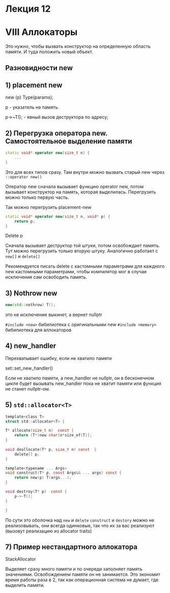 # Лекция 12
# VIII Аллокаторы
Это нужно, чтобы вызвать конструктор на определенную область памяти. И туда положить новый объект.
## Разновидности new
## 1) placement new

new (p) Type(params);

p - указатель на память.

p->~T(); - явный вызов деструктора по адресу;

## 2) Перегрузка оператора new. Самостоятельное выделение памяти
``` c++
static void* operator new(size_t n) {
    ...
}
```
Это для всех типов сразу.
Там внутри можно вызвать старый new через ``` ::operator new() ```

Оператор new сначала вызывает функцию operator new, потом вызывает конструктор на память, которая выделилась. Перегрузить можно только первую часть.

Так можно перегрузить placement-new
``` c++
static void* operator new(size_t n, void* p) {
    return p;
}
```


Delete p 

Сначала вызывает деструктор той штуки, потом освобождает память. Тут можно перегрузить только вторую штуку. 
Аналогично работает с  `new[]` и `delete[]`  

Рекомендуется писать delete с кастомными параметрами для каждного new  кастомными параметрами, чтобы компилятор мог в случае исключения сам освободить память.
## 3) Nothrow new

```c++
new(std::nothrow) T();
```
это не исключение выкинет, а вернет nullptr

`#include <new>` бибилиотека с оригинальными new
`#include <memory>` бибилиотека для аллокаторов

## 4) new_handler

 Перехватывает ошибку, если не хватило памяти

 set::set_new_handler()

 Если не хватило памяти, а new_handler не nullptr, он в бесконечном цикле будет вызывать new_handler пока не хватит памяти или функция не станет nullptr-ом.


## 5) `std::allocator<T>`

```c
template<class T>
struct std::allocator<T> {

T* allocate(size_t n)  const {
    return (T*)new char[n*size_of(T)];
}
    
void deallocate(T* p, size_t n) const  {
    delete[] p;
}

template<typename ... Args>
void construct(T* p, const Args&& ... args) const {
    return new(p) T(args...);
}

void destroy(T* p)  const {
    p->~T();
}

}
```

По сути это оболочка над `new` и `delete`
`construct` и `destory` можно не реализовывать, они всегда одинковые, так что их за вас реализуют (вызовут реализацию из allocator traits)

## 7) Пример нестандартного аллокатора

StackAllocator<typename T>

Выделяет сразу много памяти и по очереди заполняет память значениями. Освобождением памяти он не занимается. Это экономит время работы раза в 2, так как операционная система не думает, где выделить памяти.

